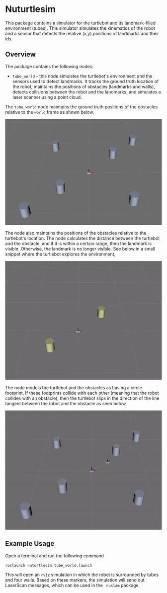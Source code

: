 # Nuturtlesim
This package contains a simulator for the turtlebot and its landmark-filled environment (tubes). This simulator simulates the kinematics of the robot and a sensor that detects the relative (x,y) positions of landmarks and their ids.

## Overview
The package contains the following nodes:
* `tube_world` - this node simulates the turtlebot's environment and the sensors used to detect landmarks. It tracks the ground truth location of the robot, maintains the positions of obstacles (landmarks and walls), detects collisions between the robot and the landmarks, and simulates a laser scanner using a point cloud.

The `tube_world` node maintains the ground truth positions of the obstacles relative to the `world` frame as shown below,

![real_tubes](img/real_tubes.png)

The node also maintains the positions of the obstacles relative to the turtlebot's location. The node calculates the distance between the turtlebot and the obstacle, and if it is within a certain range, then the landmark is visible. Otherwise, the landmark is no longer visible. See below in a small snippet where the turtlebot explores the environment,

![rel_tubes](img/rel_tubes.gif)

The node models the turtlebot and the obstacles as having a circle footprint. If these footprints collide with each other (meaning that the robot collides with an obstacle), then the turtlebot slips in the direction of the line tangent between the robot and the obstacle as seen below,

![collision](img/collision.gif)

## Example Usage
Open a terminal and run the following command
```
roslaunch nuturtlesim tube_world.launch
```
This will open an `rviz` simulation in which the robot is surrounded by tubes and four walls. Based on these markers, the simulation will send out LaserScan messages, which can be used in the ``` nuslam``` package.
